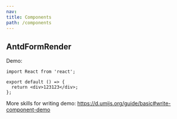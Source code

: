 ```yaml
---
nav:
title: Components
path: /components
---
```


## AntdFormRender

Demo:

```tsx
import React from 'react';

export default () => {
  return <div>123123</div>;
};
```

More skills for writing demo: https://d.umijs.org/guide/basic#write-component-demo
